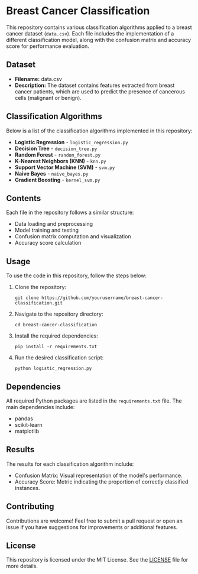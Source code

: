 <h1>Breast Cancer Classification</h1>

<p>This repository contains various classification algorithms applied to a breast cancer dataset (<code>data.csv</code>). Each file includes the implementation of a different classification model, along with the confusion matrix and accuracy score for performance evaluation.</p>

<h2>Dataset</h2>
<ul>
  <li><strong>Filename:</strong> data.csv</li>
  <li><strong>Description:</strong> The dataset contains features extracted from breast cancer patients, which are used to predict the presence of cancerous cells (malignant or benign).</li>
</ul>

<h2>Classification Algorithms</h2>
<p>Below is a list of the classification algorithms implemented in this repository:</p>
<ul>
  <li><strong>Logistic Regression</strong> - <code>logistic_regression.py</code></li>
  <li><strong>Decision Tree</strong> - <code>decision_tree.py</code></li>
  <li><strong>Random Forest</strong> - <code>random_forest.py</code></li>
  <li><strong>K-Nearest Neighbors (KNN)</strong> - <code>knn.py</code></li>
  <li><strong>Support Vector Machine (SVM)</strong> - <code>svm.py</code></li>
  <li><strong>Naive Bayes</strong> - <code>naive_bayes.py</code></li>
  <li><strong>Gradient Boosting</strong> - <code>kernel_svm.py</code></li>
</ul>

<h2>Contents</h2>
<p>Each file in the repository follows a similar structure:</p>
<ul>
  <li>Data loading and preprocessing</li>
  <li>Model training and testing</li>
  <li>Confusion matrix computation and visualization</li>
  <li>Accuracy score calculation</li>
</ul>

<h2>Usage</h2>
<p>To use the code in this repository, follow the steps below:</p>
<ol>
  <li>Clone the repository:
    <pre><code>git clone https://github.com/yourusername/breast-cancer-classification.git</code></pre>
  </li>
  <li>Navigate to the repository directory:
    <pre><code>cd breast-cancer-classification</code></pre>
  </li>
  <li>Install the required dependencies:
    <pre><code>pip install -r requirements.txt</code></pre>
  </li>
  <li>Run the desired classification script:
    <pre><code>python logistic_regression.py</code></pre>
  </li>
</ol>

<h2>Dependencies</h2>
<p>All required Python packages are listed in the <code>requirements.txt</code> file. The main dependencies include:</p>
<ul>
  <li>pandas</li>
  <li>scikit-learn</li>
  <li>matplotlib</li>
</ul>

<h2>Results</h2>
<p>The results for each classification algorithm include:</p>
<ul>
  <li>Confusion Matrix: Visual representation of the model's performance.</li>
  <li>Accuracy Score: Metric indicating the proportion of correctly classified instances.</li>
</ul>

<h2>Contributing</h2>
<p>Contributions are welcome! Feel free to submit a pull request or open an issue if you have suggestions for improvements or additional features.</p>

<h2>License</h2>
<p>This repository is licensed under the MIT License. See the <a href="LICENSE">LICENSE</a> file for more details.</p>
